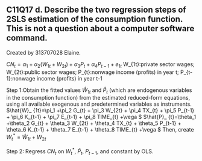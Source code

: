 ## C11Q17 d. Describe the two regression steps of 2SLS estimation of the consumption function. This is not a question about a computer software command.
Created by 313707028 Elaine.

$CN_t = \alpha_1 +\alpha_2 (W_{1t}+W_{2t}) + \alpha_3 P_{t} + \alpha_4 P_{t-1} + e_{1t}$
W_{1t}:private sector wages; W_{2t}:public sector wages; P_{t}:nonwage income (profits) in year t; P_{t-1}:nonwage income (profits) in year t-1


Step 1:Obtain the fitted values $\hat{W}_ {1t}$ and $\hat{P}_ t$ (which are endogenous variables in the consumption function) from the estimated reduced-form equations, using all available exogenous and predetermined variables as instruments.
$\hat{W}_ {1t}=\pi_1 +\pi_2 G_{t} + \pi_3 W_{2t} + \pi_4 TX_{t} + \pi_5 P_{t-1} + \pi_6 K_{t-1} + \pi_7 E_{t-1} + \pi_8 TIME_{t} +\vega $
$\hat{P}_ {t}=\theta_1 +\theta_2 G_{t} + \theta_3 W_{2t} + \theta_4 TX_{t} + \theta_5 P_{t-1} + \theta_6 K_{t-1} + \theta_7 E_{t-1} + \theta_8 TIME_{t} +\vega $
Then, create $W_t^* = \hat{W}_ {1t} + W_{2t}$


Step 2: Regress $CN_t$ on $W_t^*$, $\hat{P}_ t$, $P_{t-1}$, and constant by OLS.
